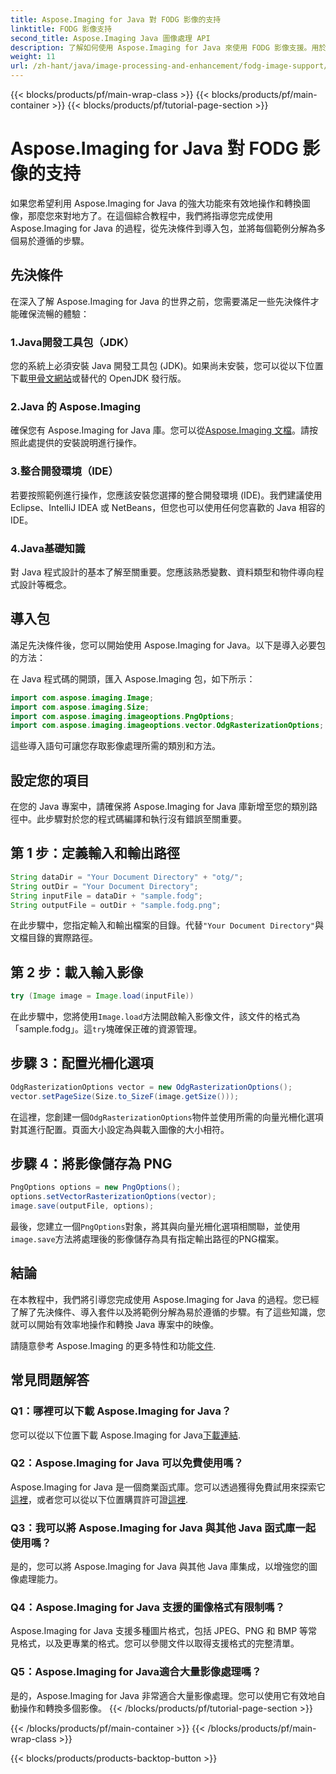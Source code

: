 ```yaml
---
title: Aspose.Imaging for Java 對 FODG 影像的支持
linktitle: FODG 影像支持
second_title: Aspose.Imaging Java 圖像處理 API
description: 了解如何使用 Aspose.Imaging for Java 來使用 FODG 影像支援。用於影像處理和轉換的強大庫。
weight: 11
url: /zh-hant/java/image-processing-and-enhancement/fodg-image-support/
---
```


{{< blocks/products/pf/main-wrap-class >}}
{{< blocks/products/pf/main-container >}}
{{< blocks/products/pf/tutorial-page-section >}}

# Aspose.Imaging for Java 對 FODG 影像的支持

如果您希望利用 Aspose.Imaging for Java 的強大功能來有效地操作和轉換圖像，那麼您來對地方了。在這個綜合教程中，我們將指導您完成使用 Aspose.Imaging for Java 的過程，從先決條件到導入包，並將每個範例分解為多個易於遵循的步驟。

## 先決條件

在深入了解 Aspose.Imaging for Java 的世界之前，您需要滿足一些先決條件才能確保流暢的體驗：

### 1.Java開發工具包（JDK）

您的系統上必須安裝 Java 開發工具包 (JDK)。如果尚未安裝，您可以從以下位置下載[甲骨文網站](https://www.oracle.com/java/technologies/javase-downloads)或替代的 OpenJDK 發行版。

### 2.Java 的 Aspose.Imaging

確保您有 Aspose.Imaging for Java 庫。您可以從[Aspose.Imaging 文檔](https://reference.aspose.com/imaging/java/)。請按照此處提供的安裝說明進行操作。

### 3.整合開發環境（IDE）

若要按照範例進行操作，您應該安裝您選擇的整合開發環境 (IDE)。我們建議使用 Eclipse、IntelliJ IDEA 或 NetBeans，但您也可以使用任何您喜歡的 Java 相容的 IDE。

### 4.Java基礎知識

對 Java 程式設計的基本了解至關重要。您應該熟悉變數、資料類型和物件導向程式設計等概念。

## 導入包

滿足先決條件後，您可以開始使用 Aspose.Imaging for Java。以下是導入必要包的方法：

在 Java 程式碼的開頭，匯入 Aspose.Imaging 包，如下所示：

```java
import com.aspose.imaging.Image;
import com.aspose.imaging.Size;
import com.aspose.imaging.imageoptions.PngOptions;
import com.aspose.imaging.imageoptions.vector.OdgRasterizationOptions;
```

這些導入語句可讓您存取影像處理所需的類別和方法。

## 設定您的項目

在您的 Java 專案中，請確保將 Aspose.Imaging for Java 庫新增至您的類別路徑中。此步驟對於您的程式碼編譯和執行沒有錯誤至關重要。

## 第 1 步：定義輸入和輸出路徑

```java
String dataDir = "Your Document Directory" + "otg/";
String outDir = "Your Document Directory";
String inputFile = dataDir + "sample.fodg";
String outputFile = outDir + "sample.fodg.png";
```

在此步驟中，您指定輸入和輸出檔案的目錄。代替`"Your Document Directory"`與文檔目錄的實際路徑。

## 第 2 步：載入輸入影像

```java
try (Image image = Image.load(inputFile))
```

在此步驟中，您將使用`Image.load`方法開啟輸入影像文件，該文件的格式為「sample.fodg」。這`try`塊確保正確的資源管理。

## 步驟 3：配置光柵化選項

```java
OdgRasterizationOptions vector = new OdgRasterizationOptions();
vector.setPageSize(Size.to_SizeF(image.getSize()));
```

在這裡，您創建一個`OdgRasterizationOptions`物件並使用所需的向量光柵化選項對其進行配置。頁面大小設定為與載入圖像的大小相符。

## 步驟 4：將影像儲存為 PNG

```java
PngOptions options = new PngOptions();
options.setVectorRasterizationOptions(vector);
image.save(outputFile, options);
```

最後，您建立一個`PngOptions`對象，將其與向量光柵化選項相關聯，並使用`image.save`方法將處理後的影像儲存為具有指定輸出路徑的PNG檔案。

## 結論

在本教程中，我們將引導您完成使用 Aspose.Imaging for Java 的過程。您已經了解了先決條件、導入套件以及將範例分解為易於遵循的步驟。有了這些知識，您就可以開始有效率地操作和轉換 Java 專案中的映像。

請隨意參考 Aspose.Imaging 的更多特性和功能[文件](https://reference.aspose.com/imaging/java/).

## 常見問題解答

### Q1：哪裡可以下載 Aspose.Imaging for Java？

您可以從以下位置下載 Aspose.Imaging for Java[下載連結](https://releases.aspose.com/imaging/java/).

### Q2：Aspose.Imaging for Java 可以免費使用嗎？

 Aspose.Imaging for Java 是一個商業函式庫。您可以透過獲得免費試用來探索它[這裡](https://releases.aspose.com/)，或者您可以從以下位置購買許可證[這裡](https://purchase.aspose.com/buy).

### Q3：我可以將 Aspose.Imaging for Java 與其他 Java 函式庫一起使用嗎？

是的，您可以將 Aspose.Imaging for Java 與其他 Java 庫集成，以增強您的圖像處理能力。

### Q4：Aspose.Imaging for Java 支援的圖像格式有限制嗎？

Aspose.Imaging for Java 支援多種圖片格式，包括 JPEG、PNG 和 BMP 等常見格式，以及更專業的格式。您可以參閱文件以取得支援格式的完整清單。

### Q5：Aspose.Imaging for Java適合大量影像處理嗎？

是的，Aspose.Imaging for Java 非常適合大量影像處理。您可以使用它有效地自動操作和轉換多個影像。
{{< /blocks/products/pf/tutorial-page-section >}}

{{< /blocks/products/pf/main-container >}}
{{< /blocks/products/pf/main-wrap-class >}}

{{< blocks/products/products-backtop-button >}}
